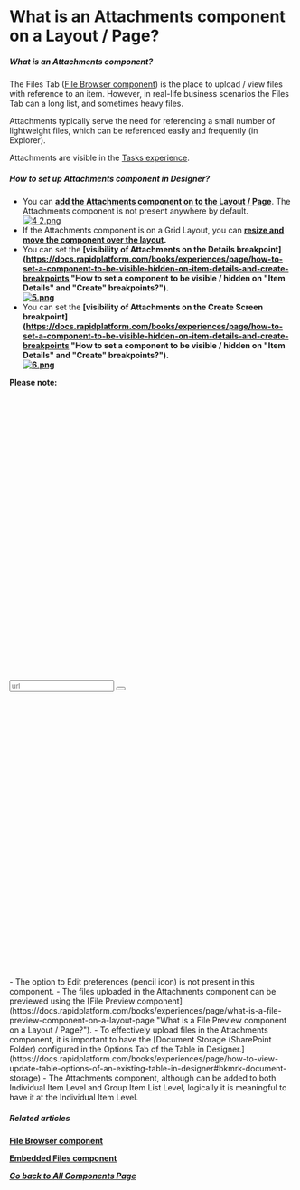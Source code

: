 # What is an Attachments component on a Layout / Page?

##### **What is an Attachments component?**

The Files Tab ([File Browser component](https://docs.rapidplatform.com/books/experiences/page/what-is-a-file-browser-component-on-a-layout-page "What is a File Browser component on a Layout / Page?")) is the place to upload / view files with reference to an item. However, in real-life business scenarios the Files Tab can a long list, and sometimes heavy files.

Attachments typically serve the need for referencing a small number of lightweight files, which can be referenced easily and frequently (in Explorer).

Attachments are visible in the [Tasks experience](https://docs.rapidplatform.com/books/glossary/page/task-experience "Task Experience").

##### **How to set up Attachments component in Designer?**

- You can **[add the Attachments component on to the Layout / Page](https://docs.rapidplatform.com/books/experiences/page/how-to-add-a-component-to-a-layout-page "How to add a component to a Layout / Page?")**. The Attachments component is not present anywhere by default.  
    [![4 2.png](https://docs.rapidplatform.com/uploads/images/gallery/2023-11/scaled-1680-/Q7ba0LnaVpsTpHFR-4-2.png)](https://docs.rapidplatform.com/uploads/images/gallery/2023-11/Q7ba0LnaVpsTpHFR-4-2.png)
- If the Attachments component is on a Grid Layout, you can **[resize and move the component over the layout](https://docs.rapidplatform.com/books/experiences/page/how-to-arrange-a-component-on-grid-layout "How to arrange a component on Grid layout?").**
- You can set the **[visibility of Attachments on the Details breakpoint](https://docs.rapidplatform.com/books/experiences/page/how-to-set-a-component-to-be-visible-hidden-on-item-details-and-create-breakpoints "How to set a component to be visible / hidden on "Item Details" and "Create" breakpoints?").   
    [![5.png](https://docs.rapidplatform.com/uploads/images/gallery/2023-11/scaled-1680-/nxVTUT0O9MSnWoL0-5.png)](https://docs.rapidplatform.com/uploads/images/gallery/2023-11/nxVTUT0O9MSnWoL0-5.png)**
- You can set the **[visibility of Attachments on the Create Screen breakpoint](https://docs.rapidplatform.com/books/experiences/page/how-to-set-a-component-to-be-visible-hidden-on-item-details-and-create-breakpoints "How to set a component to be visible / hidden on "Item Details" and "Create" breakpoints?").   
    [![6.png](https://docs.rapidplatform.com/uploads/images/gallery/2023-11/scaled-1680-/IITnay6rVg23dyLV-6.png)](https://docs.rapidplatform.com/uploads/images/gallery/2023-11/IITnay6rVg23dyLV-6.png)**

**Please note:**

<div class="pointer-container" id="bkmrk-%C2%A0-0"><div class="pointer anim is-page-editable"><svg class="svg-icon" data-icon="link" role="presentation" viewbox="0 0 24 24" xmlns="http://www.w3.org/2000/svg"></svg><div class="input-group inline block"><input id="bkmrk--0" placeholder="url" readonly="readonly" type="text"></input> <button class="button outline icon" data-clipboard-target="#pointer-url" title="Copy Link" type="button"><svg class="svg-icon" data-icon="copy" role="presentation" viewbox="0 0 24 24" xmlns="http://www.w3.org/2000/svg"></svg></button></div><svg class="svg-icon" data-icon="edit" role="presentation" viewbox="0 0 24 24" xmlns="http://www.w3.org/2000/svg"></svg></div></div>- The option to Edit preferences (pencil icon) is not present in this component.
- The files uploaded in the Attachments component can be previewed using the [File Preview component](https://docs.rapidplatform.com/books/experiences/page/what-is-a-file-preview-component-on-a-layout-page "What is a File Preview component on a Layout / Page?").
- To effectively upload files in the Attachments component, it is important to have the [Document Storage (SharePoint Folder) configured in the Options Tab of the Table in Designer.](https://docs.rapidplatform.com/books/experiences/page/how-to-view-update-table-options-of-an-existing-table-in-designer#bkmrk-document-storage)
- The Attachments component, although can be added to both Individual Item Level and Group Item List Level, logically it is meaningful to have it at the Individual Item Level.

##### **Related articles**

[**File Browser component**](https://docs.rapidplatform.com/books/experiences/page/what-is-a-file-browser-component-on-a-layout-page "What is a File Browser component on a Layout / Page?")

[**Embedded Files component**](https://docs.rapidplatform.com/books/experiences/page/what-is-an-embedded-files-component-on-a-layout-page "What is an Embedded Files component on a Layout / Page?")

*[**Go back to All Components Page**](https://docs.rapidplatform.com/books/experiences/page/what-are-the-available-components-for-pages)*